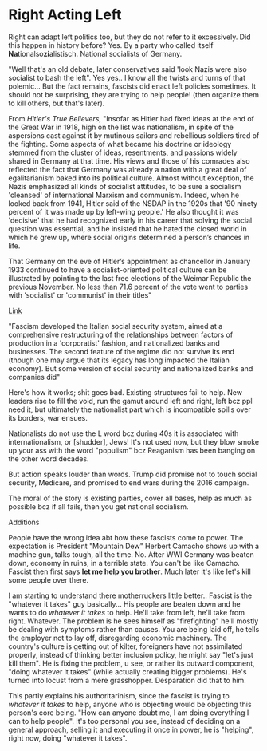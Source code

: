# Right Acting Left

Right can adapt left politics too, but they do not refer to it
excessively. Did this happen in history before? Yes. By a party who
called itself **Na**tionalso**zi**alistisch.  National socialists of
Germany.

"Well that's an old debate, later conservatives said 'look Nazis were
also socialist to bash the left". Yes yes.. I know all the twists and
turns of that polemic... But the fact remains, fascists did enact left
policies sometimes. It should not be surprising, they are trying to
help people! (then organize them to kill others, but that's later).

From *Hitler's True Believers*, "Insofar as Hitler had fixed ideas at
the end of the Great War in 1918, high on the list was nationalism, in
spite of the aspersions cast against it by mutinous sailors and
rebellious soldiers tired of the fighting. Some aspects of what became
his doctrine or ideology stemmed from the cluster of ideas,
resentments, and passions widely shared in Germany at that time. His
views and those of his comrades also reflected the fact that Germany
was already a nation with a great deal of egalitarianism baked into
its political culture.  Almost without exception, the Nazis emphasized
all kinds of socialist attitudes, to be sure a socialism 'cleansed' of
international Marxism and communism. Indeed, when he looked back from
1941, Hitler said of the NSDAP in the 1920s that '90 ninety percent of
it was made up by left-wing people.' He also thought it was 'decisive'
that he had recognized early in his career that solving the social
question was essential, and he insisted that he hated the closed world
in which he grew up, where social origins determined a person’s
chances in life.

That Germany on the eve of Hitler’s appointment as chancellor in
January 1933 continued to have a socialist-oriented political culture
can be illustrated by pointing to the last free elections of the
Weimar Republic the previous November. No less than 71.6 percent of
the vote went to parties with 'socialist' or 'communist' in their
titles"

[Link](https://www.econlib.org/how-socialist-was-national-socialism/)

"Fascism developed the Italian social security system, aimed at a
comprehensive restructuring of the relationships between factors of
production in a 'corporatist' fashion, and nationalized banks and
businesses. The second feature of the regime did not survive its end
(though one may argue that its legacy has long impacted the Italian
economy). But some version of social security and nationalized banks
and companies did"

Here's how it works; shit goes bad. Existing structures fail to help.
New leaders rise to fill the void, run the gamut around left and
right, left bcz ppl need it, but ultimately the nationalist part which
is incompatible spills over its borders, war ensues.

Nationalists do not use the L word bcz during 40s it is associated
with internationalism, or [shudder], Jews! It's not used now, but they
blow smoke up your ass with the word "populism" bcz Reaganism has been
banging on the other word decades.

But action speaks louder than words. Trump did promise not to touch
social security, Medicare, and promised to end wars during the 2016
campaign.

The moral of the story is existing parties, cover all bases, help as
much as possible bcz if all fails, then you get national socialism.

Additions

People have the wrong idea abt how these fascists come to power. The
expectation is President "Mountain Dew" Herbert Camacho shows up with
a machine gun, talks tough, all the time. No. After WWI Germany was
beaten down, economy in ruins, in a terrible state. You can't be like
Camacho. Fascist then first says **let me help you brother**. Much
later it's like let's kill some people over there.

<a name='tmp1'/>

I am starting to understand there motherruckers little
better.. Fascist is the "whatever it takes" guy basically... His
people are beaten down and he wants to do *whatever it takes* to
help. He'll take from left, he'll take from right. Whatever. The
problem is he sees himself as "firefighting" he'll mostly be dealing
with symptoms rather than causes. You are being laid off, he tells the
employer not to lay off, disregarding economic machinery. The
country's culture is getting out of kilter, foreigners have not
assimilated properly, instead of thinking better inclusion policy, he
might say "let's just kill them". He is fixing the problem, u see, or
rather its outward component, "doing whatever it takes" (while
actually creating bigger problems).  He's turned into locust from a
mere grasshopper. Desparation did that to him.

This partly explains his authoritarinism, since the fascist is trying
to *whatever it takes* to help, anyone who is objecting would be
objecting this person's core being. "How can anyone doubt me, I am
doing everything I can to help people". It's too personal you see,
instead of deciding on a general approach, selling it and executing it
once in power, he is "helping", right now, doing "whatever it takes".




















